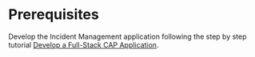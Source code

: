 # Prerequisites

Develop the Incident Management application following the step by step tutorial [Develop a Full-Stack CAP Application](https://developers.sap.com/group.cap-application-full-stack.html).
